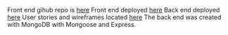 Front end gihub repo is [here](https://github.com/JETT-wdi/survey-market-project-client)
Front end deployed [here](https://jett-wdi.github.io/survey-market-project-client/)
Back end deployed [here](https://survey-market-api.herokuapp.com/)
User stories and wireframes located [here](https://drive.google.com/open?id=1MMjMT83mYvqMgZ0Y_FSU5kts8wM6xBCPknswNJ3PTp8)
The back end was created with MongoDB with Mongoose and Express.
